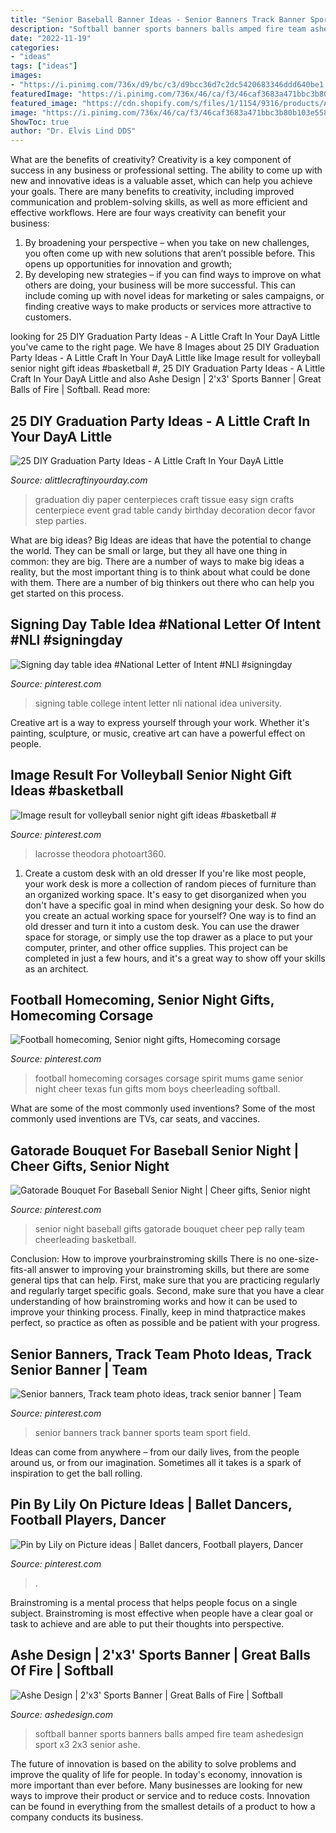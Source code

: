 ```yaml
---
title: "Senior Baseball Banner Ideas - Senior Banners Track Banner Sports Team Sport Field"
description: "Softball banner sports banners balls amped fire team ashedesign sport x3 2x3 senior ashe"
date: "2022-11-19"
categories:
- "ideas"
tags: ["ideas"]
images:
- "https://i.pinimg.com/736x/d9/bc/c3/d9bcc36d7c2dc5420683346ddd640be1.jpg"
featuredImage: "https://i.pinimg.com/736x/46/ca/f3/46caf3683a471bbc3b80b103e558df55.jpg"
featured_image: "https://cdn.shopify.com/s/files/1/1154/9316/products/Ashe-Design-Sports-Banner-Great-Balls-Softball-2x3_54c2d1c9-a839-48ad-a28f-6ccc1d28c61b_grande.jpg?v=1490844445"
image: "https://i.pinimg.com/736x/46/ca/f3/46caf3683a471bbc3b80b103e558df55.jpg"
ShowToc: true
author: "Dr. Elvis Lind DDS"
---
```



What are the benefits of creativity?
Creativity is a key component of success in any business or professional setting. The ability to come up with new and innovative ideas is a valuable asset, which can help you achieve your goals. There are many benefits to creativity, including improved communication and problem-solving skills, as well as more efficient and effective workflows. Here are four ways creativity can benefit your business: 
1) By broadening your perspective – when you take on new challenges, you often come up with new solutions that aren’t possible before. This opens up opportunities for innovation and growth; 
2) By developing new strategies – if you can find ways to improve on what others are doing, your business will be more successful. This can include coming up with novel ideas for marketing or sales campaigns, or finding creative ways to make products or services more attractive to customers.

	

		
looking for 25 DIY Graduation Party Ideas - A Little Craft In Your DayA Little you've came to the right page. We have 8 Images about 25 DIY Graduation Party Ideas - A Little Craft In Your DayA Little like Image result for volleyball senior night gift ideas #basketball #, 25 DIY Graduation Party Ideas - A Little Craft In Your DayA Little and also Ashe Design | 2&#039;x3&#039; Sports Banner | Great Balls of Fire | Softball. Read more:
		
    
## 25 DIY Graduation Party Ideas - A Little Craft In Your DayA Little

<img loading=lazy src="http://www.alittlecraftinyourday.com/wp-content/uploads/2015/05/18d1b551682f744fbe43cddb9b02eb4a.jpg" onerror="this.onerror=null;this.src='https://tse1.mm.bing.net/th?id=OIP.vhGKkK31VTRNFcecaNIuigHaOo&amp;pid=15.1';" alt="25 DIY Graduation Party Ideas - A Little Craft In Your DayA Little">

_Source: alittlecraftinyourday.com_

>graduation diy paper centerpieces craft tissue easy sign crafts centerpiece event grad table candy birthday decoration decor favor step parties. 

	

What are big ideas?
Big Ideas are ideas that have the potential to change the world. They can be small or large, but they all have one thing in common: they are big. There are a number of ways to make big ideas a reality, but the most important thing is to think about what could be done with them. There are a number of big thinkers out there who can help you get started on this process.

    
## Signing Day Table Idea #National Letter Of Intent #NLI #signingday

<img loading=lazy src="https://i.pinimg.com/736x/d9/bc/c3/d9bcc36d7c2dc5420683346ddd640be1.jpg" onerror="this.onerror=null;this.src='https://tse1.mm.bing.net/th?id=OIP.XhLCGe9WMZGQf-w-lew0LgHaHa&amp;pid=15.1';" alt="Signing day table idea #National Letter of Intent #NLI #signingday">

_Source: pinterest.com_

>signing table college intent letter nli national idea university. 

	

Creative art is a way to express yourself through your work. Whether it's painting, sculpture, or music, creative art can have a powerful effect on people.

    
## Image Result For Volleyball Senior Night Gift Ideas #basketball #

<img loading=lazy src="https://i.pinimg.com/originals/d1/9c/03/d19c0380198efc9dc4ed2cd043540eb9.jpg" onerror="this.onerror=null;this.src='https://tse3.mm.bing.net/th?id=OIP.MvMfbq_EgJJ4bHym6qHrdwHaLH&amp;pid=15.1';" alt="Image result for volleyball senior night gift ideas #basketball #">

_Source: pinterest.com_

>lacrosse theodora photoart360. 

	

1. Create a custom desk with an old dresser
If you're like most people, your work desk is more a collection of random pieces of furniture than an organized working space. It's easy to get disorganized when you don't have a specific goal in mind when designing your desk. So how do you create an actual working space for yourself? One way is to find an old dresser and turn it into a custom desk. You can use the drawer space for storage, or simply use the top drawer as a place to put your computer, printer, and other office supplies. This project can be completed in just a few hours, and it's a great way to show off your skills as an architect.

    
## Football Homecoming, Senior Night Gifts, Homecoming Corsage

<img loading=lazy src="https://i.pinimg.com/736x/e9/b0/4e/e9b04ef32a1c7038bcd30e067f81faf1--football-spirit-football-art.jpg" onerror="this.onerror=null;this.src='https://tse4.mm.bing.net/th?id=OIP.GxhkAYLA7JBwTosAjqF19QHaJ3&amp;pid=15.1';" alt="Football homecoming, Senior night gifts, Homecoming corsage">

_Source: pinterest.com_

>football homecoming corsages corsage spirit mums game senior night cheer texas fun gifts mom boys cheerleading softball. 

	

What are some of the most commonly used inventions?
Some of the most commonly used inventions are TVs, car seats, and vaccines.

    
## Gatorade Bouquet For Baseball Senior Night | Cheer Gifts, Senior Night

<img loading=lazy src="https://i.pinimg.com/736x/f7/59/16/f7591697cb30bbe9aedcdba1f22a5e66.jpg" onerror="this.onerror=null;this.src='https://tse3.mm.bing.net/th?id=OIP.MkNFVUIXG-o8T_n6IhbeqgHaNK&amp;pid=15.1';" alt="Gatorade Bouquet For Baseball Senior Night | Cheer gifts, Senior night">

_Source: pinterest.com_

>senior night baseball gifts gatorade bouquet cheer pep rally team cheerleading basketball. 

	

Conclusion: How to improve yourbrainstroming skills
There is no one-size-fits-all answer to improving your brainstroming skills, but there are some general tips that can help. First, make sure that you are practicing regularly and regularly target specific goals. Second, make sure that you have a clear understanding of how brainstroming works and how it can be used to improve your thinking process. Finally, keep in mind thatpractice makes perfect, so practice as often as possible and be patient with your progress.

    
## Senior Banners, Track Team Photo Ideas, Track Senior Banner | Team

<img loading=lazy src="https://i.pinimg.com/736x/e1/5c/0a/e15c0a16484a2aeb881140af3f666a51.jpg" onerror="this.onerror=null;this.src='https://tse3.mm.bing.net/th?id=OIP._zr-dTBAFJM128W9bOS8UQHaJ3&amp;pid=15.1';" alt="Senior banners, Track team photo ideas, track senior banner | Team">

_Source: pinterest.com_

>senior banners track banner sports team sport field. 

	

Ideas can come from anywhere – from our daily lives, from the people around us, or from our imagination. Sometimes all it takes is a spark of inspiration to get the ball rolling.

    
## Pin By Lily On Picture Ideas | Ballet Dancers, Football Players, Dancer

<img loading=lazy src="https://i.pinimg.com/736x/46/ca/f3/46caf3683a471bbc3b80b103e558df55.jpg" onerror="this.onerror=null;this.src='https://tse4.mm.bing.net/th?id=OIP.yYC5MTNfK2PCaKQdgKszCAHaQB&amp;pid=15.1';" alt="Pin by Lily on Picture ideas | Ballet dancers, Football players, Dancer">

_Source: pinterest.com_

>. 

	

Brainstroming is a mental process that helps people focus on a single subject. Brainstroming is most effective when people have a clear goal or task to achieve and are able to put their thoughts into perspective.

    
## Ashe Design | 2&#039;x3&#039; Sports Banner | Great Balls Of Fire | Softball

<img loading=lazy src="https://cdn.shopify.com/s/files/1/1154/9316/products/Ashe-Design-Sports-Banner-Great-Balls-Softball-2x3_54c2d1c9-a839-48ad-a28f-6ccc1d28c61b_grande.jpg?v=1490844445" onerror="this.onerror=null;this.src='https://tse4.mm.bing.net/th?id=OIP.WjmzihRZDk02zz6NGoCICwHaHa&amp;pid=15.1';" alt="Ashe Design | 2&#039;x3&#039; Sports Banner | Great Balls of Fire | Softball">

_Source: ashedesign.com_

>softball banner sports banners balls amped fire team ashedesign sport x3 2x3 senior ashe. 

	

The future of innovation is based on the ability to solve problems and improve the quality of life for people. In today's economy, innovation is more important than ever before. Many businesses are looking for new ways to improve their product or service and to reduce costs. Innovation can be found in everything from the smallest details of a product to how a company conducts its business.

